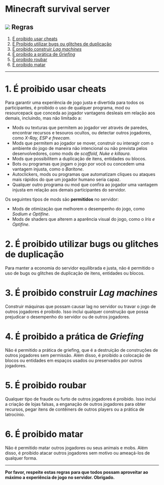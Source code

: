 # __Minecraft survival server__

## ![](https://cdn.discordapp.com/emojis/1051250881129107477.webp?size=22&quality=lossless) Regras
1. [É proibido usar cheats](https://github.com/gecko1205/survival-server/blob/main/Regras.md#1-%C3%A9-proibido-usar-cheats)
2. [É Proibido utilizar bugs ou glitches de duplicação](https://github.com/gecko1205/survival-server/blob/main/Regras.md#2-%C3%A9-proibido-utilizar-bugs-ou-glitches-de-duplica%C3%A7%C3%A3o)
3. [É proibido construir *Lag machines*](https://github.com/gecko1205/survival-server/blob/main/Regras.md#3-%C3%A9-proibido-construir-lag-machines)
4. [É proibido a prática de *Griefing*](https://github.com/gecko1205/survival-server/blob/main/Regras.md#4-%C3%A9-proibido-a-pr%C3%A1tica-de-griefing)
5. [É proibido roubar](https://github.com/gecko1205/survival-server/blob/main/Regras.md#5-%C3%A9-proibido-roubar)
6. [É proibido matar](https://github.com/gecko1205/survival-server/blob/main/Regras.md#6-%C3%A9-proibido-matar)

---

# 1. É proibido usar cheats
Para garantir uma experiência de jogo justa e divertida para todos os participantes, é proibido o uso de qualquer programa, mod ou resourcepack que conceda ao jogador vantagens desleais em relação aos demais, incluindo, mas não limitado a:
- Mods ou texturas que permitem ao jogador ver através de paredes, encontrar recursos e tesouros ocultos, ou detectar outros jogadores, como *X-Ray, ESP e freecam*.
- Mods que permitem ao jogador se mover, construir ou interagir com o ambiente do jogo de maneira não intencional ou não prevista pelos desenvolvedores, como mods de *scaffold, Nuke e killaura*.
- Mods que possibilitem a duplicação de itens, entidades ou blocos.
- Bots ou programas que jogam o jogo por você ou concedem uma vantagem injusta, como o *Baritone*.
- Autoclickers, mods ou programas que automatizam cliques ou ataques mais rápidos do que um jogador humano seria capaz.
- Qualquer outro programa ou mod que confira ao jogador uma vantagem injusta em relação aos demais participantes do servidor.

Os seguintes tipos de mods são **permitidos** no servidor:
- Mods de otimização que melhorem o desempenho do jogo, como *Sodium e Optifine*.
- Mods de shaders que alterem a aparência visual do jogo, como o *Iris e Optifine*.

# 2. É proibido utilizar bugs ou glitches de duplicação
Para manter a economia do servidor equilibrada e justa, não é permitido o uso de bugs ou glitches de duplicação de itens, entidades ou blocos.

# 3. É proibido construir *Lag machines*
Construir máquinas que possam causar lag no servidor ou travar o jogo de outros jogadores é proibido. Isso inclui qualquer construção que possa prejudicar o desempenho do servidor ou de outros jogadores.

# 4. É proibido a prática de *Griefing*
Não é permitido a prática de griefing, que é a destruição de construções de outros jogadores sem permissão. Além disso, é proibido a colocação de blocos ou entidades em espaços usados ou preservados por outros jogadores.

# 5. É proibido roubar
Qualquer tipo de fraude ou furto de outros jogadores é proibido. Isso inclui a criação de lojas falsas, a enganação de outros jogadores para obter recursos, pegar itens de contêiners de outros players ou a prática de latrocínio.

# 6. É proibido matar
Não é permitido matar outros jogadores ou seus animais e mobs. Além disso, é proibido atacar outros jogadores sem motivo ou ameaçá-los de qualquer forma.

--- 

**Por favor, respeite estas regras para que todos possam aproveitar ao máximo a experiência de jogo no servidor. Obrigado.**
